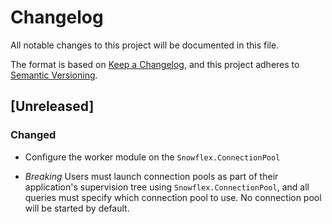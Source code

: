 # Changelog

All notable changes to this project will be documented in this file.

The format is based on [Keep a Changelog](https://keepachangelog.com/en/1.0.0/),
and this project adheres to [Semantic Versioning](https://semver.org/spec/v2.0.0.html).

## [Unreleased]

### Changed

- Configure the worker module on the `Snowflex.ConnectionPool`

- _Breaking_ Users must launch connection pools as part of their application's
  supervision tree using `Snowflex.ConnectionPool`, and all queries must specify
  which connection pool to use. No connection pool will be started by default.
